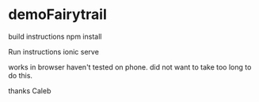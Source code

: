 # demoFairytrail

build instructions
    npm install
    
    
Run instructions
    ionic serve


works in browser
haven't tested on phone. did not want to take too long to do this.

thanks
Caleb 
